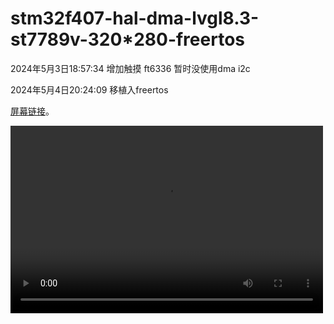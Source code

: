 


# stm32f407-hal-dma-lvgl8.3-st7789v-320*280-freertos

2024年5月3日18:57:34 增加触摸 ft6336 暂时没使用dma i2c

2024年5月4日20:24:09 移植入freertos

 [屏幕链接](https://m.tb.cn/h.g1DUCAdmPUBtx31?tk=lYC6WHEW9lO "「2.8寸TFT液晶显示屏SPI串口ST7789V彩屏240*320电容触摸屏幕lcd屏」")。

<!-- 【淘宝】https://m.tb.cn/h.g1DUCAdmPUBtx31?tk=lYC6WHEW9lO ZH4920 「2.8寸TFT液晶显示屏SPI串口ST7789V彩屏240*320电容触摸屏幕lcd屏」 -->

<video src="https://github.com/yjrqz777/f407_lvgl/assets/76079782/13095bca-dbe2-4a00-bcfc-02d91b443fa8" controls="controls" width="500" height="300">您的浏览器不支持播放该视频！</video>



<!-- https://github.com/yjrqz777/f407_lvgl/assets/76079782/13095bca-dbe2-4a00-bcfc-02d91b443fa8 -->

